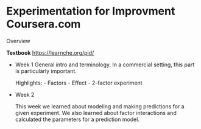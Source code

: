 # Experimentation for Improvment Coursera.com

Overview


**Textbook**
https://learnche.org/pid/




- Week 1
  General intro and terminology. In a commercial setting, this part is particularly important.

  Highlights:
        - Factors
        - Effect
        - 2-factor experiment


- Week 2
    
    This week we learned about modeling and making predictions for a given experiment. 
    We also learned about factor interactions and calculated the parameters for a prediction model.




